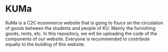 # KUMa
KuMa is a C2C ecommerce website that is going to foucs on the circulation of goods between the students and people of KU. Mainly the furnishing goods, rents, etc.
In this repository, we will be uploading the code of the components of our website. 
Everyone is recommended to contribute equally to the building of this website.
